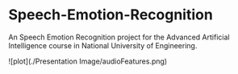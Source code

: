 # Speech-Emotion-Recognition

An Speech Emotion Recognition project for the Advanced Artificial Intelligence course in National University of Engineering.

![plot](./Presentation Image/audioFeatures.png)
